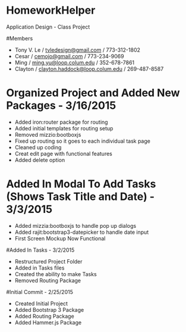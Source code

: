 # HomeworkHelper
Application Design - Class Project

#Members
- Tony V. Le / tvledesign@gmail.com / 773-312-1802
- Cesar / cemojo@gmail.com / 773-234-9069
- Ming / ming.yu@loop.colum.edu / 352-678-7861
- Clayton / clayton.haddock@loop.colum.edu / 269-487-8587

# Organized Project and Added New Packages - 3/16/2015

- Added iron:router package for routing
- Added initial templates for routing setup
- Removed mizzio:bootboxjs
- Fixed up routing so it goes to each individual task page
- Cleaned up coding
- Creat edit page with functional features
- Added delete option

# Added In Modal To Add Tasks (Shows Task Title and Date) - 3/3/2015

- Added mizzia:bootboxjs to handle pop up dialogs
- Added rajit:bootstrap3-datepicker to handle date input
- First Screen Mockup Now Functional

#Added In Tasks - 3/2/2015 

- Restructured Project Folder
- Added in Tasks files
- Created the ability to make Tasks
- Removed Routing Package

#Initial Commit - 2/25/2015
- Created Initial Project
- Added Bootstrap 3 Package
- Added Routing Package
- Added Hammer.js Package
